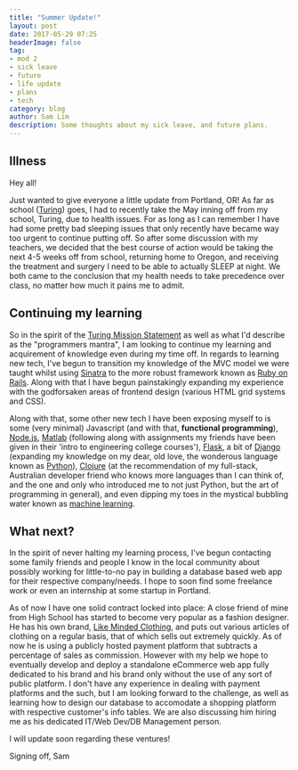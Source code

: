 ```yaml
---
title: "Summer Update!"
layout: post
date: 2017-05-29 07:25
headerImage: false
tag:
- mod 2
- sick leave
- future
- life update
- plans
- tech
category: blog
author: Sam Lim
description: Some thoughts about my sick leave, and future plans.
---
```


## Illness

Hey all!

Just wanted to give everyone a little update from Portland, OR! As far as school ([Turing](https://www.turing.io/)) goes, I had to recently take the May inning off from my school, Turing, due to health issues. For as long as I can remember I have had some pretty bad sleeping issues that only recently have became way too urgent to continue putting off. So after some discussion with my teachers, we decided that  the best course of action would be taking the next 4-5 weeks off from school, returning home to Oregon, and receiving the treatment and surgery I need to be able to actually SLEEP at night. We both came to the conclusion that my health needs to take precedence over class, no matter how much it pains me to admit.

## Continuing my learning

So in the spirit of the [Turing Mission Statement](https://www.turing.io/turing-difference) as well as what I'd describe as the "programmers mantra", I am looking to continue my learning and acquirement of knowledge even during my time off. In regards to learning new tech, I've begun to transition my knowledge of the MVC model we were taught whilst using [Sinatra](http://www.sinatrarb.com/) to the more robust framework known as [Ruby on Rails](http://rubyonrails.org/). Along with that I have begun painstakingly expanding my experience with the godforsaken areas of frontend design (various HTML grid systems and CSS).

Along with that, some other new tech I have been exposing myself to is some (very minimal) Javascript (and with that, **functional programming**), [Node.js](https://nodejs.org/en/), [Matlab](https://www.mathworks.com/) (following along with assignments my friends have been given in their 'intro to engineering college courses'), [Flask](http://flask.pocoo.org/), a bit of [Django](https://www.djangoproject.com/) (expanding my knowledge on my dear, old love, the wonderous language known as [Python](https://www.python.org/)), [Clojure](https://clojure.org/) (at the recommendation of my full-stack, Australian developer friend who knows more languages than I can think of, and the one and only who introduced me to not just Python, but the art of programming in general), and even dipping my toes in the mystical bubbling water known as [machine learning](https://en.wikipedia.org/wiki/Machine_learning).

## What next?

In the spirit of never halting my learning process, I've begun contacting some family friends and people I know in the local community about possibly working for little-to-no pay in building a database based web app for their respective company/needs. I hope to soon find some freelance work or even an internship at some startup in Portland.

As of now I have one solid contract locked into place: A close friend of mine from High School has started to become very popular as a fashion designer. He has his own brand, [Like Minded Clothing](http://www.likemindedcloth.com/), and puts out various articles of clothing on a regular basis, that of which sells out extremely quickly. As of now he is using a publicly hosted payment platform that subtracts a percentage of sales as commission. However with my help we hope to eventually develop and deploy a standalone eCommerce web app fully dedicated to his brand and his brand only without the use of any sort of public platform. I don't have any experience in dealing with payment platforms and the such, but I am looking forward to the challenge, as well as learning how to design our database to accomodate a shopping platform with respective customer's info tables. We are also discussing him hiring me as his dedicated IT/Web Dev/DB Management person.

I will update soon regarding these ventures!

Signing off,
Sam
